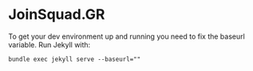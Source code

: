 # JoinSquad.GR



To get your dev environment up and running you need to fix the baseurl variable. Run Jekyll with:

```
bundle exec jekyll serve --baseurl=""
```

